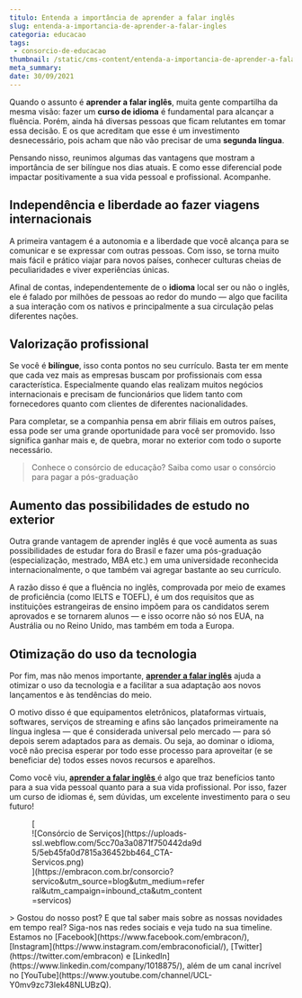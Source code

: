 ```yaml
---
titulo: Entenda a importância de aprender a falar inglês
slug: entenda-a-importancia-de-aprender-a-falar-ingles
categoria: educacao
tags:
 - consorcio-de-educacao
thumbnail: /static/cms-content/entenda-a-importancia-de-aprender-a-falar-ingles.jpeg
meta_summary: 
date: 30/09/2021
---
```

Quando o assunto é **aprender a falar inglês**, muita gente compartilha da mesma visão: fazer um **curso de idioma** é fundamental para alcançar a fluência. Porém, ainda há diversas pessoas que ficam relutantes em tomar essa decisão. E os que acreditam que esse é um investimento desnecessário, pois acham que não vão precisar de uma **segunda língua**.

Pensando nisso, reunimos algumas das vantagens que mostram a importância de ser bilíngue nos dias atuais. E como esse diferencial pode impactar positivamente a sua vida pessoal e profissional. Acompanhe.

Independência e liberdade ao fazer viagens internacionais
---------------------------------------------------------

A primeira vantagem é a autonomia e a liberdade que você alcança para se comunicar e se expressar com outras pessoas. Com isso, se torna muito mais fácil e prático viajar para novos países, conhecer culturas cheias de peculiaridades e viver experiências únicas.

Afinal de contas, independentemente de o **idioma** local ser ou não o inglês, ele é falado por milhões de pessoas ao redor do mundo — algo que facilita a sua interação com os nativos e principalmente a sua circulação pelas diferentes nações.

Valorização profissional
------------------------

Se você é **bilíngue**, isso conta pontos no seu currículo. Basta ter em mente que cada vez mais as empresas buscam por profissionais com essa característica. Especialmente quando elas realizam muitos negócios internacionais e precisam de funcionários que lidem tanto com fornecedores quanto com clientes de diferentes nacionalidades.

Para completar, se a companhia pensa em abrir filiais em outros países, essa pode ser uma grande oportunidade para você ser promovido. Isso significa ganhar mais e, de quebra, morar no exterior com todo o suporte necessário.

> Conhece o consórcio de educação? Saiba como usar o consórcio para pagar a pós-graduação

Aumento das possibilidades de estudo no exterior
------------------------------------------------

Outra grande vantagem de aprender inglês é que você aumenta as suas possibilidades de estudar fora do Brasil e fazer uma pós-graduação (especialização, mestrado, MBA etc.) em uma universidade reconhecida internacionalmente, o que também vai agregar bastante ao seu currículo.

A razão disso é que a fluência no inglês, comprovada por meio de exames de proficiência (como IELTS e TOEFL), é um dos requisitos que as instituições estrangeiras de ensino impõem para os candidatos serem aprovados e se tornarem alunos — e isso ocorre não só nos EUA, na Austrália ou no Reino Unido, mas também em toda a Europa.

Otimização do uso da tecnologia
-------------------------------

Por fim, mas não menos importante, [**aprender a falar inglês**](https://www.embracon.com.br/blog/educacao-saiba-como-investir-na-sua) ajuda a otimizar o uso da tecnologia e a facilitar a sua adaptação aos novos lançamentos e às tendências do meio.

O motivo disso é que equipamentos eletrônicos, plataformas virtuais, softwares, serviços de streaming e afins são lançados primeiramente na língua inglesa — que é considerada universal pelo mercado — para só depois serem adaptados para as demais. Ou seja, ao dominar o idioma, você não precisa esperar por todo esse processo para aproveitar (e se beneficiar de) todos esses novos recursos e aparelhos.

Como você viu, [**aprender a falar inglês** ](https://www.embracon.com.br/blog/ead-a-educacao-a-distancia-e-para-voce)é algo que traz benefícios tanto para a sua vida pessoal quanto para a sua vida profissional. Por isso, fazer um curso de idiomas é, sem dúvidas, um excelente investimento para o seu futuro!

<figure class="w-richtext-figure-type-image w-richtext-align-center" style="max-width:310px">[<div>![Consórcio de Serviços](https://uploads-ssl.webflow.com/5cc70a3a0871f750442da9d5/5eb45fa0d7815a36452bb464_CTA-Servicos.png)</div>](https://embracon.com.br/consorcio?servico&utm_source=blog&utm_medium=referral&utm_campaign=inbound_cta&utm_content=servicos)</figure>> Gostou do nosso post? E que tal saber mais sobre as nossas novidades em tempo real? Siga-nos nas redes sociais e veja tudo na sua timeline. Estamos no [Facebook](https://www.facebook.com/embracon/), [Instagram](https://www.instagram.com/embraconoficial/), [Twitter](https://twitter.com/embracon) e [LinkedIn](https://www.linkedin.com/company/1018875/), além de um canal incrível no [YouTube](https://www.youtube.com/channel/UCL-Y0mv9zc73Iek48NLUBzQ).
